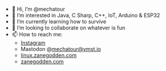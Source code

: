 - 👋 Hi, I’m @mechatour
- 👀 I’m interested in Java, C Sharp, C++, IoT, Arduino & ESP32
- 🌱 I’m currently learning how to survive
- 💞️ I’m looking to collaborate on whatever is fun
- 📫 How to reach me:
  -   [Instagram](https://www.instagram.com/zanesrandomfeed/)
  -   Mastodon @mechatour@vmst.io
  -   [linux.zanegodden.com](https://linux.zanegodden.com)
  -   [zanegodden.com](https://zanegodden.com)

<!---
mechatour/mechatour is a ✨ special ✨ repository because its `README.md` (this file) appears on your GitHub profile.
You can click the Preview link to take a look at your changes.
--->
